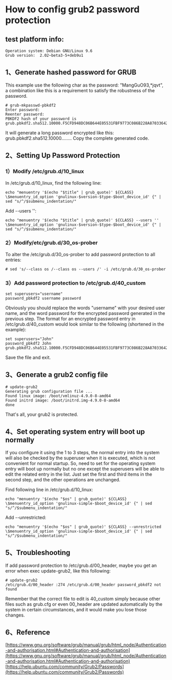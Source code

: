 # How to config grub2 password protection 

## test platform info:
```
Operation system: Debian GNU/Linux 9.6
Grub version:  2.02~beta3-5+deb9u1 
```

## 1、Generate hashed password for GRUB
This example use the following char as the password: "MangGuO93,*jqvt", a combination like this is a requirement to satisfy the robustness of the password.
```
# grub-mkpasswd-pbkdf2
Enter password: 
Reenter password: 
PBKDF2 hash of your password is grub.pbkdf2.sha512.10000.F5CFD948DC06B644E05531FBF9773C086B228A87033642B32D41DBE141B10D2FD0604C8ABCDD2D2D76C834297969EADC64687EB32662CB59BCA0898AD69D7FE6.C698997624F217CDCE83446E80632FF9F7AFB1A0A6AE0B5752A81392F1BAA9A44C37AF5B29D7CEE13B9DE7D1207D5FB4A173A49D1518B1492BB6D9FE45444656
```
It will generate a long password encrypted like this: grub.pbkdf2.sha512.10000........  Copy the complete generated code.

## 2、Setting Up Password Protection

### 1）Modify /etc/grub.d/10_linux
In /etc/grub.d/10_linux, find the following line:
```
echo "menuentry '$(echo "$title" | grub_quote)' ${CLASS} \$menuentry_id_option 'gnulinux-$version-$type-$boot_device_id' {" | sed "s/^/$submenu_indentation/"
``` 
Add --users '':
```    
echo "menuentry '$(echo "$title" | grub_quote)' ${CLASS} --users '' \$menuentry_id_option 'gnulinux-$version-$type-$boot_device_id' {" | sed "s/^/$submenu_indentation/"
```

### 2）Modify/etc/grub.d/30_os-prober 
To alter the /etc/grub.d/30_os-prober to add password protection to all entries: 
```
# sed 's/--class os /--class os --users /' -i /etc/grub.d/30_os-prober
```

### 3）Add password protection to /etc/grub.d/40_custom
```
set superusers="username"
password_pbkdf2 username password
```
Obviously you should replace the words "username" with your desired user name, and the word password for the encrypted password generated in the previous step.
The format for an encrypted password entry in /etc/grub.d/40_custom would look similar to the following (shortened in the example): 
```
set superusers="John"
password_pbkdf2 John grub.pbkdf2.sha512.10000.F5CFD948DC06B644E05531FBF9773C086B228A87033642B32D41DBE141B10D2FD0604C8ABCDD2D2D76C834297969EADC64687EB32662CB59BCA0898AD69D7FE6.C698997624F217CDCE83446E80632FF9F7AFB1A0A6AE0B5752A81392F1BAA9A44C37AF5B29D7CEE13B9DE7D1207D5FB4A173A49D1518B1492BB6D9FE45444656 
```

Save the file and exit.
 
## 3、Generate a grub2 config file 
```
# update-grub2
Generating grub configuration file ...
Found linux image: /boot/vmlinuz-4.9.0-8-amd64
Found initrd image: /boot/initrd.img-4.9.0-8-amd64
done
```

That's all, your grub2 is protected.

## 4、Set operating system entry will boot up normally 
If you configure it using the 1 to 3 steps, the normal entry into the system will also be checked by the superuser when it is executed, which is not convenient for normal startup. So, need to set for the operating system entry will boot up normally but no one except the superusers will be able to edit the related entry in the list. Just set the first and third items in the second step, and the other operations are unchanged.

Find following line in /etc/grub.d/10_linux:
```
echo "menuentry '$(echo "$os" | grub_quote)' ${CLASS} \$menuentry_id_option 'gnulinux-simple-$boot_device_id' {" | sed "s/^/$submenu_indentation/"
```
Add --unrestricted:
```
echo "menuentry '$(echo "$os" | grub_quote)' ${CLASS} --unrestricted \$menuentry_id_option 'gnulinux-simple-$boot_device_id' {" | sed "s/^/$submenu_indentation/"
```

## 5、Troubleshooting 

If add password protection to /etc/grub.d/00_header, maybe you get an error when exec update-grub2, like this following:
```
# update-grub2
/etc/grub.d/00_header :274 /etc/grub.d/00_header password_pbkdf2 not found
```

Remember that the correct file to edit is 40_custom simply because other files such as grub.cfg or even 00_header are updated automatically by the system in certain circumstances, and it would make you lose those changes.

## 6、Reference 
[https://www.gnu.org/software/grub/manual/grub/html_node/Authentication-and-authorisation.html#Authentication-and-authorisation](https://www.gnu.org/software/grub/manual/grub/html_node/Authentication-and-authorisation.html#Authentication-and-authorisation)    
[https://help.ubuntu.com/community/Grub2/Passwords](https://help.ubuntu.com/community/Grub2/Passwords) 


